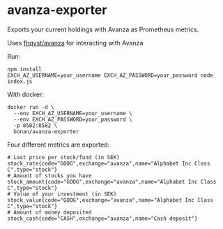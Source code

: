 # avanza-exporter

Exports your current holdings with Avanza as Prometheus metrics.

Uses [fhqvst/avanza](https://github.com/fhqvst/avanza) for interacting with Avanza

Run:
```
npm install
EXCH_AZ_USERNAME=your_username EXCH_AZ_PASSWORD=your_password node index.js
```

With docker:
```
docker run -d \
  --env EXCH_AZ_USERNAME=your_username \
  --env EXCH_AZ_PASSWORD=your_password \
  -p 8582:8582 \
  bonan/avanza-exporter
```


Four different metrics are exported:

```
# Last price per stock/fund (in SEK)
stock_rate{code="GOOG",exchange="avanza",name="Alphabet Inc Class C",type="stock"}
# Amount of stocks you have
stock_amount{code="GOOG",exchange="avanza",name="Alphabet Inc Class C",type="stock"}
# Value of your investment (in SEK)
stock_value{code="GOOG",exchange="avanza",name="Alphabet Inc Class C",type="stock"}
# Amount of money deposited
stock_cash{code="CASH",exchange="avanza",name="Cash deposit"}
```
